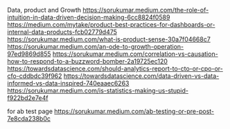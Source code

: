 Data, product and Growth
https://sorukumar.medium.com/the-role-of-intuition-in-data-driven-decision-making-6cc8824f0589
https://medium.com/mytake/product-best-practices-for-dashboards-or-internal-data-products-fcb02779d475
https://sorukumar.medium.com/what-is-product-sense-30a7f04668c7
https://sorukumar.medium.com/an-ode-to-growth-operation-97ed9869d855
https://sorukumar.medium.com/correlation-vs-causation-how-to-respond-to-a-buzzword-bomber-2a19725ec120
https://towardsdatascience.com/should-analytics-report-to-cto-or-cpo-or-cfo-cddbdc39f962
https://towardsdatascience.com/data-driven-vs-data-informed-vs-data-inspired-740eaaec6263
https://sorukumar.medium.com/is-statistics-making-us-stupid-f922bd2e7e4f


for ab test page
https://sorukumar.medium.com/ab-testing-or-pre-post-7e8cda238b0c
